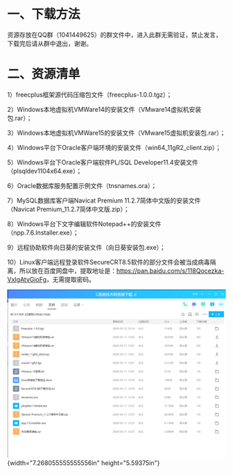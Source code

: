 # 一、下载方法

资源存放在QQ群（1041449625）的群文件中，进入此群无需验证，禁止发言，下载完后请从群中退出，谢谢。

# 二、资源清单

1）freecplus框架源代码压缩包文件（freecplus-1.0.0.tgz）；

2）Windows本地虚拟机VMWare14的安装文件（VMware14虚拟机安装包.rar）；

3）Windows本地虚拟机VMWare15的安装文件（VMware15虚拟机安装包.rar）；

4）Windows平台下Oracle客户端环境的安装文件（win64_11gR2_client.zip）；

5）Windows平台下Oracle客户端软件PL/SQL
Developer11.4安装文件（plsqldev1104x64.exe）；

6）Oracle数据库服务配置示例文件（tnsnames.ora）；

7）MySQL数据库客户端Navicat Premium 11.2.7简体中文版的安装文件（Navicat
Premium_11.2.7简体中文版.zip）；

8）Windows平台下文字编辑软件Notepad++的安装文件（npp.7.6.Installer.exe）；

9）远程协助软件向日葵的安装文件（向日葵安装包.exe）；

10）Linux客户端远程登录软件SecureCRT8.5软件的部分文件会被当成病毒隔离，所以放在百度网盘中，提取地址是：<https://pan.baidu.com/s/118Qocezka-VxIgAtvGjoFg>，无需提取密码。

![](/images/231/media/image1.png){width="7.268055555555556in"
height="5.59375in"}
